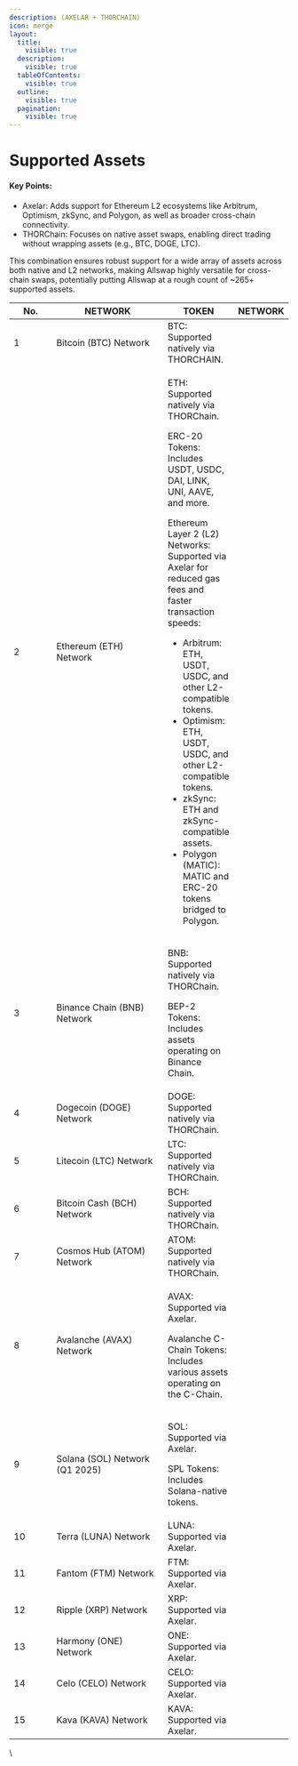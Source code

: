 ```yaml
---
description: (AXELAR + THORCHAIN)
icon: merge
layout:
  title:
    visible: true
  description:
    visible: true
  tableOfContents:
    visible: true
  outline:
    visible: true
  pagination:
    visible: true
---
```


# Supported Assets

#### Key Points:

* Axelar: Adds support for Ethereum L2 ecosystems like Arbitrum, Optimism, zkSync, and Polygon, as well as broader cross-chain connectivity.
* THORChain: Focuses on native asset swaps, enabling direct trading without wrapping assets (e.g., BTC, DOGE, LTC).

This combination ensures robust support for a wide array of assets across both native and L2 networks, making Allswap highly versatile for cross-chain swaps, potentially putting Allswap at a rough count of \~265+ supported assets.

<table><thead><tr><th width="74">No.</th><th width="223">NETWORK</th><th>TOKEN</th><th data-hidden>NETWORK</th></tr></thead><tbody><tr><td>1</td><td>Bitcoin (BTC) Network</td><td>BTC: Supported natively via THORCHAIN.</td><td></td></tr><tr><td>2</td><td>Ethereum (ETH) Network</td><td><p>ETH: Supported natively via THORChain.</p><p></p><p>ERC-20 Tokens: Includes USDT, USDC, DAI, LINK, UNI, AAVE, and more.<br></p><p>Ethereum Layer 2 (L2) Networks:<br>Supported via Axelar for reduced gas fees and faster transaction speeds:</p><ul><li>Arbitrum: ETH, USDT, USDC, and other L2-compatible tokens.</li><li>Optimism: ETH, USDT, USDC, and other L2-compatible tokens.</li><li>zkSync: ETH and zkSync-compatible assets.</li><li>Polygon (MATIC): MATIC and ERC-20 tokens bridged to Polygon.</li></ul></td><td></td></tr><tr><td>3</td><td>Binance Chain (BNB) Network</td><td><p>BNB: Supported natively via THORChain.</p><p></p><p>BEP-2 Tokens: Includes assets operating on Binance Chain.</p></td><td></td></tr><tr><td>4</td><td>Dogecoin (DOGE) Network</td><td>DOGE: Supported natively via THORChain.</td><td></td></tr><tr><td>5</td><td>Litecoin (LTC) Network</td><td>LTC: Supported natively via THORChain.</td><td></td></tr><tr><td>6</td><td>Bitcoin Cash (BCH) Network</td><td>BCH: Supported natively via THORChain.</td><td></td></tr><tr><td>7</td><td>Cosmos Hub (ATOM) Network</td><td>ATOM: Supported natively via THORChain.</td><td></td></tr><tr><td>8</td><td>Avalanche (AVAX) Network</td><td><p>AVAX: Supported via Axelar.</p><p></p><p>Avalanche C-Chain Tokens: Includes various assets operating on the C-Chain.</p></td><td></td></tr><tr><td>9</td><td>Solana (SOL) Network (Q1 2025)</td><td><p>SOL: Supported via Axelar.</p><p></p><p>SPL Tokens: Includes Solana-native tokens.</p></td><td></td></tr><tr><td>10</td><td>Terra (LUNA) Network</td><td>LUNA: Supported via Axelar.</td><td></td></tr><tr><td>11</td><td>Fantom (FTM) Network</td><td>FTM: Supported via Axelar.</td><td></td></tr><tr><td>12</td><td>Ripple (XRP) Network</td><td>XRP: Supported via Axelar.</td><td></td></tr><tr><td>13</td><td>Harmony (ONE) Network</td><td>ONE: Supported via Axelar.</td><td></td></tr><tr><td>14</td><td>Celo (CELO) Network</td><td>CELO: Supported via Axelar.</td><td></td></tr><tr><td>15</td><td>Kava (KAVA) Network</td><td>KAVA: Supported via Axelar.</td><td></td></tr></tbody></table>

\
